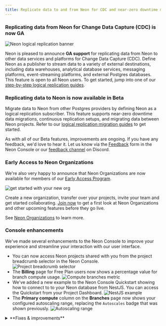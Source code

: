 ```yaml
---
title: Replicate data to and from Neon for CDC and near-zero downtime migrations, early access to Neon Organizations, and more
---
```


### Replicating data from Neon for Change Data Capture (CDC) is now GA

![Neon logical replication banner](/docs/changelog/neon-logical-replication.jpg)

Neon is pleased to announce **GA support** for replicating data from Neon to other data services and platforms for Change Data Capture (CDC). Define Neon as a publisher to stream data to a variety of external destinations, including data warehouses, analytical database services, messaging platforms, event-streaming platforms, and external Postgres databases. This feature is open to all Neon users. To get started, jump into one of our [step-by-step logical replication guides](/docs/guides/integrations#replicate-data-from-neon).

### Replicating data to Neon is now available in Beta

Migrate data to Neon from other Postgres providers by defining Neon as a logical replication subscriber. This feature supports near-zero downtime data migrations, continuous replication setups, and migrating data between Neon projects. Refer to our [logical replication migration guides](/docs/guides/integrations#replicate-data-to-neon) to get started.

As with all of our Beta features, improvements are ongoing. If you have any feedback, we'd love to hear it. Let us know via the [Feedback](https://console.neon.tech/app/projects?modal=feedback) form in the Neon Console or our [feedback channel](https://discord.com/channels/1176467419317940276/1176788564890112042) on Discord.

### Early Access to Neon Organizations

We're also very happy to announce that Neon Organizations are now available for members of our [Early Access Program](https://console.neon.tech/app/settings/early-access).

![get started with your new org](/docs/changelog/orgs_create_next.png)

Create a new organization, transfer over your projects, invite your team and get started collaborating. [Join now](https://console.neon.tech/app/settings/early-access) to get a first look at Neon Organizations and other upcoming features before they go live.

See [Neon Organizations](/docs/manage/organizations) to learn more.

### Console enhancements

We've made several enhancements to the Neon Console to improve your experience and streamline your interaction with our user interface.

- You can now access Neon projects shared with you from the project breadcrumb selector in the Neon Console.
  ![Project breadcrumb selector](/docs/changelog/breadcrumb_project_selector.png 'no-border')
- The **Billing** page for Free Plan users now shows a percentage value for branch compute usage.
  ![Compute branches metric](/docs/changelog/compute_branches.png 'no-border')
- We've added a new example to the Neon Console Quickstart showing how to connect to to your Neon database from NestJS. You can access the Quickstart from your Project Dashboard.
  ![NestJS example](/docs/changelog/nestjs.png)
- The **Primary compute** column on the **Branches** page now shows your configured autoscaling range, replacing the `Autoscales` badge that was shown previously.
  ![Autoscaling range](/docs/changelog/autoscaling_range.png 'no-border')

<details>
<summary>**Fixes & improvements**</summary>

- Fixed an issue that prevented database and role names from being fully displayed in the **Settings** &#8594; **Default database and role** section on the Vercel integration drawer, accessed from the **Integrations** page in the Neon Console.
- Queries saved to the Neon SQL Editor **Saved** list are now limited to 9 KB in length. A similar restriction was introduced for the Neon SQL Editor **History** list last week. While you can execute longer queries from the Neon SQL Editor, any query exceeding 9 KB will be truncated when saved. A `-- QUERY TRUNCATED` comment is added at the beginning of these queries to indicate truncation.
- We updated the Drizzle Studio version that powers the **Tables** page in the Neon Console. This update addresses an issue where updating a column value in one row via the table editor updated the same column value in other rows.
- Fixed an issue in the Neon Console where page labels in the sidebar were not highlighted when selected.
- Fixed an issue that caused a `Something went wrong error` to appear briefly after deleting a project from the **Settings** page in the Neon Console.
- Removed information about the Free Plan that was displayed when creating a project with a paid plan account.
- Fixed an issue on the **Projects** page where a deleted project was only removed from the projects list after a page refresh.
- Fixed an issue with the **Time Travel Assist** feature on the **Restore** page in the Neon Console. Attempting to run a time travel query resulted in a `Something went wrong` error.

</details>
